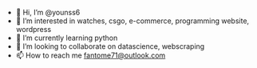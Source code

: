 - 👋 Hi, I’m @younss6
- 👀 I’m interested in watches, csgo, e-commerce, programming website, wordpress
- 🌱 I’m currently learning python
- 💞️ I’m looking to collaborate on datascience, webscraping 
- 📫 How to reach me fantome71@outlook.com

<!---
younss6/younss6 is a ✨ special ✨ repository because its `README.md` (this file) appears on your GitHub profile.
You can click the Preview link to take a look at your changes.
--->
